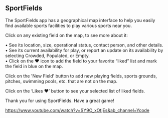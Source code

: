 ## SportFields

The SportFields app has a geographical map interface to help you easily find available sports facilities to play various sports near you.<br/> 

Click on any existing field on the map, to see more about it: <br/>

•	See its location, size, operational status, contact person, and other details.<br/> 
•	See its current availability  for play, or report an update on its availability by selecting Crowded, Populated, or Empty.<br/>
•	Click on the ♥ icon to add the field to your favorite “liked” list and mark the field in blue on the map. <br/>
 
Click on the 'New Field' button to add new playing fields, sports grounds, pitches, swimming pools, etc. that are not on the map.<br/>

Click on the ‘Likes ♥’ button to see your selected list of liked fields.<br/>



Thank you for using SportFields. Have a great game!

https://www.youtube.com/watch?v=SY9O_xOtjEs&ab_channel=Ycode
